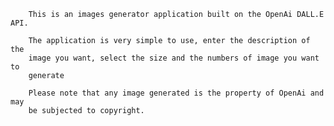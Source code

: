         This is an images generator application built on the OpenAi DALL.E API.
   
        The application is very simple to use, enter the description of the
        image you want, select the size and the numbers of image you want to
        generate

        Please note that any image generated is the property of OpenAi and may
        be subjected to copyright.
